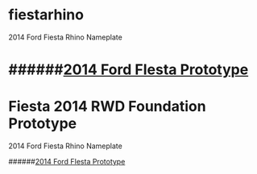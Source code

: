 fiestarhino
===========
2014 Ford Fiesta Rhino Nameplate

######[2014 Ford FIesta Prototype](http://ipaintcode.github.io/2014fiesta_rwd_proto/)
=======
Fiesta 2014 RWD Foundation Prototype
=======
2014 Ford Fiesta Rhino Nameplate

######[2014 Ford FIesta Prototype](http://ipaintcode.github.io/2014fiesta_rwd_proto/)
